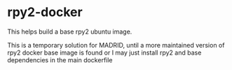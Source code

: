 # rpy2-docker
This helps build a base rpy2 ubuntu image.


This is a temporary solution for MADRID, until a more maintained version of rpy2 docker base image is found or I may just install rpy2 and base dependencies in the main dockerfile

